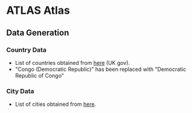 # ATLAS Atlas

## Data Generation
### Country Data
- List of countries obtained from [here](https://www.google.com/url?sa=t&source=web&rct=j&opi=89978449&url=https://assets.publishing.service.gov.uk/media/65fd8475f1d3a0001132adf4/FCDO_Geographical_Names_Index_March_2024.csv&ved=2ahUKEwjDkJvLwrmLAxXoga8BHdroBdkQFnoECCIQAQ&usg=AOvVaw2IcZZPlTevXJH5KIcax1Ab) (UK gov).
- "Congo (Democratic Republic)" has been replaced with "Democratic Republic of Congo"

### City Data
- List of cities obtained from [here](https://simplemaps.com/data/world-cities).